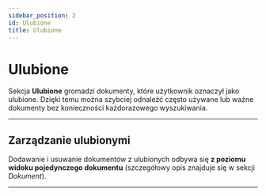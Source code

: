 ```yaml
---
sidebar_position: 2
id: Ulubione
title: Ulubione
---
```


# Ulubione
Sekcja **Ulubione** gromadzi dokumenty, które użytkownik oznaczył jako ulubione. Dzięki temu można szybciej odnaleźć często używane lub ważne dokumenty bez konieczności każdorazowego wyszukiwania.  

---

## Zarządzanie ulubionymi

Dodawanie i usuwanie dokumentów z ulubionych odbywa się **z poziomu widoku pojedynczego dokumentu** (szczegółowy opis znajduje się w sekcji *Dokument*).  

---
